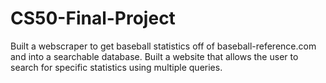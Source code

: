 # CS50-Final-Project
Built a webscraper to get baseball statistics off of baseball-reference.com and into a searchable database. Built a website that allows the user to search for specific statistics using multiple queries.

